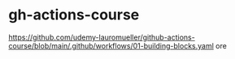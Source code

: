 # gh-actions-course
https://github.com/udemy-lauromueller/github-actions-course/blob/main/.github/workflows/01-building-blocks.yaml
ore





